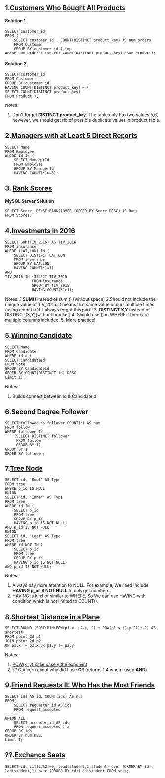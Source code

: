 ## 1.[Customers Who Bought All Products](https://leetcode.com/problems/customers-who-bought-all-products/)
#### Solution 1
```
SELECT customer_id
FROM (
    SELECT customer_id , COUNT(DISTINCT product_key) AS num_orders
    FROM Customer
    GROUP BY customer_id ) tmp
WHERE num_orders= (SELECT COUNT(DISTINCT product_key) FROM Product);
```
#### Solution 2
```
SELECT customer_id
FROM Customer 
GROUP BY customer_id
HAVING COUNT(DISTINCT product_key) = (
SELECT COUNT(DISTINCT product_key)
FROM Product );
```

Notes:
1. Don't forget **DISTINCT product_key**. The table only has two values 5,6, however, we should get rid of possible duplicate values in product table. 

## 2.[Managers with at Least 5 Direct Reports](https://leetcode.com/problems/managers-with-at-least-5-direct-reports/)
```
SELECT Name
FROM Employee
WHERE Id In (
    SELECT ManagerId 
    FROM Employee 
    GROUP BY ManagerId
    HAVING COUNT(*)>=5);   
```

## 3. [Rank Scores](https://leetcode.com/problems/rank-scores/)
#### MySQL Server Solution
```
SELECT Score, DENSE_RANK()OVER (ORDER BY Score DESC) AS Rank
FROM Scores;
```

## 4.[Investments in 2016](https://leetcode.com/problems/investments-in-2016/)
```
SELECT SUM(TIV_2016) AS TIV_2016
FROM insurance
WHERE (LAT,LON) IN (
    SELECT DISTINCT LAT,LON
    FROM insurance 
    GROUP BY LAT,LON
    HAVING COUNT(*)=1)
AND
TIV_2015 IN (SELECT TIV_2015             
            FROM insurance
            GROUP BY TIV_2015
            HAVING COUNT(*)>1);
```            
Notes:
1.**SUM()** instead of sum () [without space]
2.Should not include the unique value of TIV_2015. It means that same value occurs multiple times (using count()>1). I always forgot this part!!
3. **DISTINCT X,Y** instead of DISTINCT(X,Y)[without bracket]
4. Should use () in WHERE if there are multiple columns included.
5. More practice!

## 5.[Winning Candidate](https://leetcode.com/problems/winning-candidate/)
``` 
SELECT Name
FROM Candidate
WHERE id = (
SELECT CandidateId
FROM Vote
GROUP BY CandidateId
ORDER BY COUNT(DISTINCT id) DESC
Limit 1);
``` 
Notes:
1. Builds connect between id & CandidateId

## 6.[Second Degree Follower](https://leetcode.com/problems/second-degree-follower/)
``` 
SELECT followee as follower,COUNT(*) AS num
FROM follow
WHERE followee IN
    (SELECT DISTINCT follower
     FROM follow
     GROUP BY 1) 
GROUP BY 1
ORDER BY followee;
``` 
## 7.[Tree Node](https://leetcode.com/problems/tree-node/)
```
SELECT id, 'Root' AS Type
FROM tree
WHERE p_id IS NULL
UNION 
SELECT id, 'Inner' AS Type
FROM tree
WHERE id IN (
    SELECT p_id 
    FROM tree
    GROUP BY p_id
    HAVING p_id IS NOT NULL)
AND p_id IS NOT NULL
UNION 
SELECT id, 'Leaf' AS Type
FROM tree
WHERE id NOT IN (
    SELECT p_id
    FROM tree
    GROUP BY p_id
    HAVING p_id IS NOT NULL)
AND p_id IS NOT NULL;
```
Notes:
1. Always pay more attention to NULL. For example, We need include **HAVING p_id IS NOT NULL** to only get numbers 
2. HAVING is kind of similar to WHERE. So We can use HAVING with condition which is not limited to COUNT().

## 8.[Shortest Distance in a Plane](https://leetcode.com/problems/shortest-distance-in-a-plane/)
```
SELECT ROUND (SQRT(MIN(POW(p1.x- p2.x, 2) + POW(p1.y-p2.y,2))),2) AS shortest
FROM point_2d p1
JOIN point_2d p2
ON p1.x != p2.x OR p1.y != p2.y
```
Notes:
1. [POW(x, y) x:the base y:the exponent](https://www.w3schools.com/sql/func_mysql_pow.asp)
2. ?? Concern about why did I use **OR** (returns 1.4 when I used **AND**)

## 9.[Friend Requests II: Who Has the Most Friends](https://leetcode.com/problems/friend-requests-ii-who-has-the-most-friends/)
```
SELECT ids AS id, COUNT(ids) AS num
FROM(
    SELECT requester_id AS ids
    FROM request_accepted 

UNION ALL
    SELECT accepter_id AS ids
    FROM request_accepted ) a
GROUP BY ids
ORDER BY num DESC
Limit 1;
```

## ??.[Exchange Seats](https://leetcode.com/problems/exchange-seats/)
```
SELECT id, iif(id%2!=0, lead(student,1,student) over (ORDER BY id), lag(student,1) over (ORDER BY id)) as student FROM seat;
```
